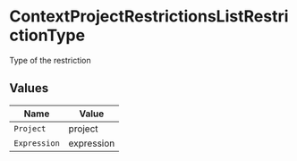 # ContextProjectRestrictionsListRestrictionType

Type of the restriction


## Values

| Name         | Value        |
| ------------ | ------------ |
| `Project`    | project      |
| `Expression` | expression   |